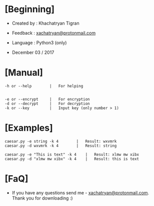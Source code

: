 [Beginning]
===================================================

* Created by	:	Khachatryan Tigran

* Feedback		:	xachatryan@protonmail.com

* Language		:	Python3 (only)


* December 03 / 2017


[Manual]
===================================================

```
-h or --help        |	For helping


-e or --encrypt     |	For encryption
-d or --decrypt     |	For decryption
-k or --key         |	Input key (only number > 1)
```

[Examples]
===================================================

```
caesar.py -e string -k 4		|	Result:	wxvmrk
caesar.py -d wxvmrk -k 4		|	Result:	string

caesar.py -e "This is text" -k 4	|	Result:	xlmw mw xibx
caesar.py -d "xlmw mw xibx" -k 4	|	Result:	this is text
```

[FaQ]
===================================================

* If you have any questions send me - xachatryan@protonmail.com. Thank you for downloading :)
